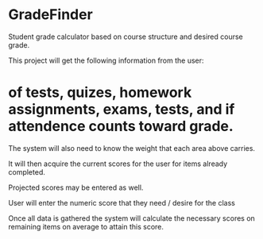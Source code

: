 # GradeFinder

Student grade calculator based on course structure and desired course grade.

This project will get the following information from the user:

# of tests, quizes, homework assignments, exams, tests, and if attendence counts toward grade.

The system will also need to know the weight that each area above carries.

It will then acquire the current scores for the user for items already completed.

Projected scores may be entered as well.

User will enter the numeric score that they need / desire for the class

Once all data is gathered the system will calculate the necessary scores on remaining items on average to attain this score.
